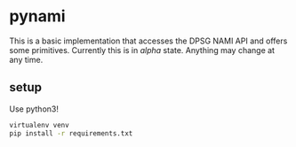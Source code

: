 # pynami
This is a basic implementation that accesses the DPSG NAMI API and offers some primitives.
Currently this is in *alpha* state. Anything may change at any time.


## setup
Use python3!
```bash
virtualenv venv
pip install -r requirements.txt
```
